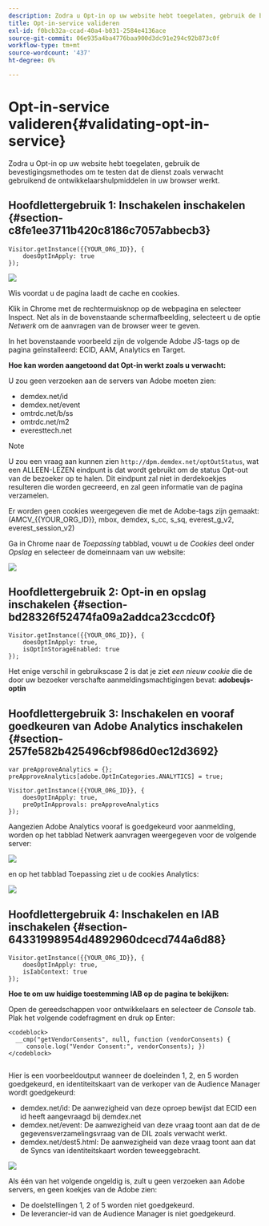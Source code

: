 ```yaml
---
description: Zodra u Opt-in op uw website hebt toegelaten, gebruik de bevestigingsmethodes om te testen dat de dienst zoals verwacht gebruikend de ontwikkelaarshulpmiddelen in uw browser werkt.
title: Opt-in-service valideren
exl-id: f0bcb32a-ccad-40a4-b031-2584e4136ace
source-git-commit: 06e935a4ba4776baa900d3dc91e294c92b873c0f
workflow-type: tm+mt
source-wordcount: '437'
ht-degree: 0%

---
```


# Opt-in-service valideren{#validating-opt-in-service}

Zodra u Opt-in op uw website hebt toegelaten, gebruik de bevestigingsmethodes om te testen dat de dienst zoals verwacht gebruikend de ontwikkelaarshulpmiddelen in uw browser werkt.

## Hoofdlettergebruik 1: Inschakelen inschakelen {#section-c8fe1ee3711b420c8186c7057abbecb3}

```
Visitor.getInstance({{YOUR_ORG_ID}}, { 
    doesOptInApply: true 
});
```

![](assets/use_case_1_1.png)

Wis voordat u de pagina laadt de cache en cookies.

Klik in Chrome met de rechtermuisknop op de webpagina en selecteer Inspect. Net als in de bovenstaande schermafbeelding, selecteert u de optie *Netwerk* om de aanvragen van de browser weer te geven.

In het bovenstaande voorbeeld zijn de volgende Adobe JS-tags op de pagina geïnstalleerd: ECID, AAM, Analytics en Target.

**Hoe kan worden aangetoond dat Opt-in werkt zoals u verwacht:**

U zou geen verzoeken aan de servers van Adobe moeten zien:

* demdex.net/id
* demdex.net/event
* omtrdc.net/b/ss
* omtrdc.net/m2
* everesttech.net

>[!NOTE]
>
>U zou een vraag aan kunnen zien `http://dpm.demdex.net/optOutStatus`, wat een ALLEEN-LEZEN eindpunt is dat wordt gebruikt om de status Opt-out van de bezoeker op te halen. Dit eindpunt zal niet in derdekoekjes resulteren die worden gecreeerd, en zal geen informatie van de pagina verzamelen.

Er worden geen cookies weergegeven die met de Adobe-tags zijn gemaakt: (AMCV_{{YOUR_ORG_ID}}, mbox, demdex, s_cc, s_sq, everest_g_v2, everest_session_v2)

Ga in Chrome naar de *Toepassing* tabblad, vouwt u de *Cookies* deel onder *Opslag* en selecteer de domeinnaam van uw website:

![](assets/use_case_1_2.png)

## Hoofdlettergebruik 2: Opt-in en opslag inschakelen {#section-bd28326f52474fa09a2addca23ccdc0f}

```
Visitor.getInstance({{YOUR_ORG_ID}}, { 
    doesOptInApply: true, 
    isOptInStorageEnabled: true 
});
```

Het enige verschil in gebruikscase 2 is dat je ziet *een nieuw cookie* die de door uw bezoeker verschafte aanmeldingsmachtigingen bevat: **adobeujs-optin**

## Hoofdlettergebruik 3: Inschakelen en vooraf goedkeuren van Adobe Analytics inschakelen {#section-257fe582b425496cbf986d0ec12d3692}

```
var preApproveAnalytics = {}; 
preApproveAnalytics[adobe.OptInCategories.ANALYTICS] = true;

Visitor.getInstance({{YOUR_ORG_ID}}, { 
    doesOptInApply: true, 
    preOptInApprovals: preApproveAnalytics 
});
```

Aangezien Adobe Analytics vooraf is goedgekeurd voor aanmelding, worden op het tabblad Netwerk aanvragen weergegeven voor de volgende server:

![](assets/use_case_3_1.png)

en op het tabblad Toepassing ziet u de cookies Analytics:

![](assets/use_case_3_2.png)

## Hoofdlettergebruik 4: Inschakelen en IAB inschakelen {#section-64331998954d4892960dcecd744a6d88}

```
Visitor.getInstance({{YOUR_ORG_ID}}, { 
    doesOptInApply: true, 
    isIabContext: true 
});
```

**Hoe te om uw huidige toestemming IAB op de pagina te bekijken:**

Open de gereedschappen voor ontwikkelaars en selecteer de *Console* tab. Plak het volgende codefragment en druk op Enter:

```
<codeblock>
  __cmp("getVendorConsents", null, function (vendorConsents) { 
     console.log("Vendor Consent:", vendorConsents); }) 
</codeblock>  
  
```

Hier is een voorbeeldoutput wanneer de doeleinden 1, 2, en 5 worden goedgekeurd, en identiteitskaart van de verkoper van de Audience Manager wordt goedgekeurd:

* demdex.net/id: De aanwezigheid van deze oproep bewijst dat ECID een id heeft aangevraagd bij demdex.net
* demdex.net/event: De aanwezigheid van deze vraag toont aan dat de de gegevensverzamelingsvraag van de DIL zoals verwacht werkt.
* demdex.net/dest5.html: De aanwezigheid van deze vraag toont aan dat de Syncs van identiteitskaart worden teweeggebracht.

![](assets/use_case_4_1.png)

Als één van het volgende ongeldig is, zult u geen verzoeken aan Adobe servers, en geen koekjes van de Adobe zien:

* De doelstellingen 1, 2 of 5 worden niet goedgekeurd.
* De leverancier-id van de Audience Manager is niet goedgekeurd.
